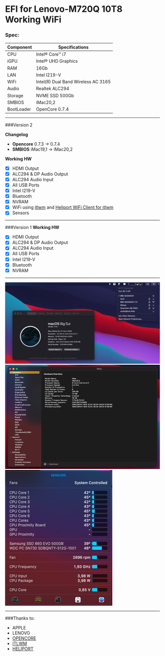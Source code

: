 # EFI for Lenovo-M720Q 10T8 Working WiFi

### Spec:

| Component        | Specifications                         |
| ---------------- | ---------------------------------------|
| CPU              | Intel® Core™ i7                        |
| iGPU             | Intel® UHD Graphics                    |
| RAM              | 16Gb                                   |
| LAN              | Intel I219-V                           |
| WiFi             | Intel(R) Dual Band Wireless AC 3165                     |
| Audio            | Realtek ALC294                         |
| Storage          | NVME SSD 500Gb                         |
| SMBIOS           | iMac20,2                             |
| BootLoader       | OpenCore 0.7.4                         |
---
###Version 2

**Changelog** 
- **Opencore** 0.7.3 -> 0.7.4
- **SMBIOS** iMac19,1 -> iMac20,2

**Working HW**
- [x] HDMI Output
- [x] ALC294 & DP Audio Output
- [x] ALC294 Audio Input
- [x] All USB Ports
- [x] Intel I219-V
- [x] Bluetooth
- [x] NVRAM
- [x] WiFi using [itlwm](https://github.com/OpenIntelWireless/itlwm) and [Heliport WiFi Client for itlwm](https://github.com/OpenIntelWireless/HeliPort)
- [x] Sensors
----
###Version 1
**Working HW**
- [x] HDMI Output
- [x] ALC294 & DP Audio Output
- [x] ALC294 Audio Input
- [x] All USB Ports
- [x] Intel I219-V
- [x] Bluetooth
- [x] NVRAM
---
<img src="https://github.com/yodeput/Opencore-EFI-Lenovo-M720Q/blob/main/ss/Screen%20Shot%202021-10-09%20at%2017.08.16.png?raw=true"/>

<img src="https://github.com/yodeput/Opencore-EFI-Lenovo-M720Q/blob/main/ss/Screen%20Shot%202021-10-09%20at%2017.10.15.png?raw=true"/>

<img src="https://github.com/yodeput/Opencore-EFI-Lenovo-M720Q/blob/main/ss/Screen%20Shot%202021-10-09%20at%2017.07.56.png?raw=true"/>

---
###Thanks to:
- APPLE
- LENOVO
- [OPENCORE](https://dortania.github.io/docs/)
- [ITLWM](https://github.com/OpenIntelWireless/itlwm)
- [HELIPORT](https://github.com/OpenIntelWireless/HeliPort)